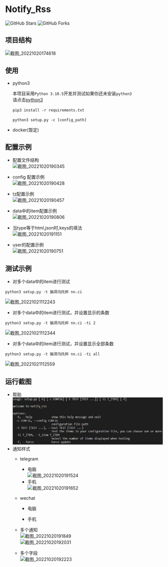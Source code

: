 # Notify_Rss

![GitHub Stars](https://img.shields.io/github/stars/stonegr/notify_rss.svg?style=flat-square&label=Stars&logo=github)
![GitHub Forks](https://img.shields.io/github/forks/stonegr/notify_rss.svg?style=flat-square&label=Forks&logo=github)

## 项目结构
![截图_20221020174618](https://user-images.githubusercontent.com/74632994/196915631-af9f6d9c-ead4-47a4-9560-ba1e9f813925.png)

## 使用
- python3
  
    本项目采用`Python 3.10.5`开发并测试如果你还未安装`python3`  
    请点击[python3](https://www.python.org/downloads/)

    `
    pip3 install -r requirements.txt
    `

    `python3 setup.py -c [config_path]`

- docker(暂定)

## 配置示例
- 配置文件结构  
![截图_20221020190345](https://user-images.githubusercontent.com/74632994/196932128-4b37d255-f9ed-426e-bbe9-a919d3cd9777.png)

- config 配置示例  
![截图_20221020190428](https://user-images.githubusercontent.com/74632994/196932261-e3f4188b-ef47-43b7-8fe2-20a734cd1e54.png)

- tz配置示例  
![截图_20221020190457](https://user-images.githubusercontent.com/74632994/196932354-af510d16-3fd4-4dcd-bc5f-9ac7ac9a1306.png)

- data中的item配置示例  
![截图_20221020190806](https://user-images.githubusercontent.com/74632994/196932939-f129bb94-b827-4ffb-af83-2f7a9ffedccd.png)

- 当type等于html,json时,keys的填法  
![截图_20221020191151](https://user-images.githubusercontent.com/74632994/196933786-1050b264-43b1-4521-b900-119acddefa0b.png)


- user的配置示例  
![截图_20221020190751](https://user-images.githubusercontent.com/74632994/196932874-1cf843d2-308a-4195-882c-870ee9c7357d.png)

## 测试示例  

- 对多个data中的item进行测试  

`python3 setup.py -t 脑洞乌托邦 nn.ci`

![截图_20221021112243](https://user-images.githubusercontent.com/74632994/197104264-5fdc3b9a-e1de-4a6e-aed8-6ca2b6aa0ccf.png)


- 对多个data中的item进行测试，并设置显示的条数

`python3 setup.py -t 脑洞乌托邦 nn.ci -ti 2`

![截图_20221021112344](https://user-images.githubusercontent.com/74632994/197104400-3fbfe9a4-ec96-4049-b7fc-5fb9fb00daef.png)

- 对多个data中的item进行测试，并设置显示全部条数

`python3 setup.py -t 脑洞乌托邦 nn.ci -ti all`

![截图_20221021112559](https://user-images.githubusercontent.com/74632994/197104670-0e98041a-2898-45e4-8db4-61ce4d2ad43f.png)



## 运行截图
- 帮助  
![help_image](https://github.com/stonegr/notify_rss/blob/main/others/picture/help_p.png)
- 通知样式  
  - telegram
    - 电脑  
    ![截图_20221020191524](https://user-images.githubusercontent.com/74632994/196934252-d5d45259-ddd1-4d13-a5dd-0c604177ec52.png)
    - 手机  
    ![截图_20221020191652](https://user-images.githubusercontent.com/74632994/196934510-5ac8b3a5-0f2f-4b60-823f-c306d1f76d52.png)
  - wechat
    - 电脑  
    
    - 手机  
    
   - 多个通知  
   ![截图_20221020191849](https://user-images.githubusercontent.com/74632994/196934897-ece16036-4232-4da7-954a-59c9f498b2d9.png)  
   ![截图_20221020192031](https://user-images.githubusercontent.com/74632994/196935206-42036aec-679f-4bd6-97ca-aa84eda0afab.png)
   - 多个字段  
   ![截图_20221020192223](https://user-images.githubusercontent.com/74632994/196935523-87993a00-d4da-4000-9186-8f39b9796e00.png)

